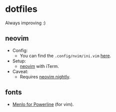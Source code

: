 # dotfiles

Always improving :)

## neovim
  * Config:
    * You can find the `.config/nvim/ini.vim` [here](https://github.com/johann2357/dotfiles/blob/master/neovim/init.vim).
  * Setup:
    * [neovim](https://github.com/johann2357/dotfiles/blob/master/neovim/README.md) with iTerm.
  * Caveat:
    * Requires [neovim nightly](https://github.com/neovim/neovim/releases/tag/nightly).

## fonts
  * [Menlo for Powerline](https://github.com/johann2357/dotfiles/blob/master/fonts/Menlo%20for%20Powerline.ttf) (for vim).
